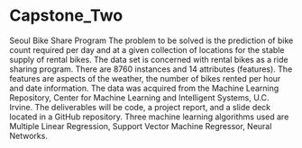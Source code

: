 # Capstone_Two
Seoul Bike Share Program
The problem to be solved is the prediction of bike count required per day and at a given collection of locations for the stable supply of rental bikes. The data set is concerned with rental bikes as a ride sharing program. There are 8760 instances and 14 attributes (features). The features are aspects of the weather, the number of bikes rented per hour and date information. The data was acquired from the Machine Learning Repository, Center for Machine Learning and Intelligent Systems, U.C. Irvine. The deliverables will be code, a project report, and a slide deck located in a GitHub repository. Three machine learning algorithms used are Multiple Linear Regression, Support Vector Machine Regressor, Neural Networks.
